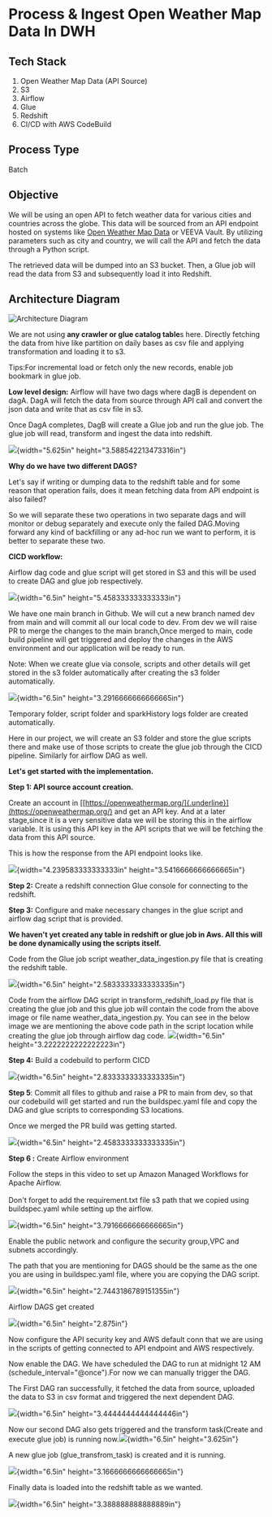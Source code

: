 # Process & Ingest Open Weather Map Data In DWH

## Tech Stack

1. Open Weather Map Data (API Source)
2. S3
3. Airflow
4. Glue
5. Redshift
6. CI/CD with AWS CodeBuild

## Process Type

Batch

## Objective

We will be using an open API to fetch weather data for various cities and countries across the globe. This data will be sourced from an API endpoint hosted on systems like [Open Weather Map Data](https://openweathermap.org/) or VEEVA Vault. By utilizing parameters such as city and country, we will call the API and fetch the data through a Python script.

The retrieved data will be dumped into an S3 bucket. Then, a Glue job will read the data from S3 and subsequently load it into Redshift.

## Architecture Diagram

![Architecture Diagram](images/image11.png)


We are not using **any crawler or glue catalog table**s here. Directly
fetching the data from hive like partition on daily bases as csv file
and applying transformation and loading it to s3.

Tips:For incremental load or fetch only the new records, enable job bookmark
in glue job.

**Low level design:**
Airflow will have two dags where dagB is dependent on dagA. DagA will
fetch the data from source through API call and convert the json data
and write that as csv file in s3.

Once DagA completes, DagB will create a Glue job and run the glue job.
The glue job will read, transform and ingest the data into redshift.

![](images/image9.png){width="5.625in" height="3.588542213473316in"}

**Why do we have two different DAGS?**

Let\'s say if writing or dumping data to the redshift table and for some
reason that operation fails, does it mean fetching data from API
endpoint is also failed?

So we will separate these two operations in two separate dags and will
monitor or debug separately and execute only the failed DAG.Moving
forward any kind of backfilling or any ad-hoc run we want to perform, it
is better to separate these two.

**CICD workflow:**

Airflow dag code and glue script will get stored in S3 and this will be
used to create DAG and glue job respectively.

![](images/image4.png){width="6.5in" height="5.458333333333333in"}

We have one main branch in Github. We will cut a new branch named dev
from main and will commit all our local code to dev. From dev we will
raise PR to merge the changes to the main branch,Once merged to main,
code build pipeline will get triggered and deploy the changes in the AWS
environment and our application will be ready to run.

Note: When we create glue via console, scripts and other details will
get stored in the s3 folder automatically after creating the s3 folder
automatically.

![](images/image16.png){width="6.5in" height="3.2916666666666665in"}

Temporary folder, script folder and sparkHistory logs folder are created
automatically.

Here in our project, we will create an S3 folder and store the glue
scripts there and make use of those scripts to create the glue job
through the CICD pipeline. Similarly for airflow DAG as well.

**Let\'s get started with the implementation.**

**Step 1: API source account creation.**

Create an account in
[[https://openweathermap.org/]{.underline}](https://openweathermap.org/)
and get an API key. And at a later stage,since it is a very sensitive
data we will be storing this in the airflow variable. It is using this
API key in the API scripts that we will be fetching the data from this
API source.

This is how the response from the API endpoint looks like.

![](images/image5.png){width="4.239583333333333in"
height="3.5416666666666665in"}

**Step 2:** Create a redshift connection Glue console for connecting to
the redshift.

**Step 3:** Configure and make necessary changes in the glue script and
airflow dag script that is provided.

**We haven\'t yet created any table in redshift or glue job in Aws. All
this will be done dynamically using the scripts itself.**

Code from the Glue job script weather_data_ingestion.py file that is
creating the redshift table.

![](images/image2.png){width="6.5in" height="2.5833333333333335in"}

Code from the airflow DAG script in transform_redshift_load.py file that
is creating the glue job and this glue job will contain the code from
the above image or file name weather_data_ingestion.py. You can see in
the below image we are mentioning the above code path in the script
location while creating the glue job through airflow dag code.
![](images/image10.png){width="6.5in" height="3.2222222222222223in"}

**Step 4:** Build a codebuild to perform CICD

![](images/image3.png){width="6.5in" height="2.8333333333333335in"}

**Step 5**: Commit all files to github and raise a PR to main from dev,
so that our codebuild will get started and run the buildspec.yaml file
and copy the DAG and glue scripts to corresponding S3 locations.

Once we merged the PR build was getting started.

![](images/image12.png){width="6.5in" height="2.4583333333333335in"}

**Step 6 :** Create Airflow environment

Follow the steps in this video to set up Amazon Managed Workflows for
Apache Airflow.\
\
Don\'t forget to add the requirement.txt file s3 path that we copied
using buildspec.yaml while setting up the airflow.

![](images/image1.png){width="6.5in" height="3.7916666666666665in"}

Enable the public network and configure the security group,VPC and
subnets accordingly.

The path that you are mentioning for DAGS should be the same as the one
you are using in buildspec.yaml file, where you are copying the DAG
script.

![](images/image8.png){width="6.5in" height="2.7443186789151355in"}

Airflow DAGS get created

![](images/image7.png){width="6.5in" height="2.875in"}

Now configure the API security key and AWS default conn that we are
using in the scripts of getting connected to API endpoint and AWS
respectively.

Now enable the DAG. We have scheduled the DAG to run at midnight 12 AM
(schedule_interval=\"@once\").For now we can manually trigger the DAG.

The First DAG ran successfully, it fetched the data from source,
uploaded the data to S3 in csv format and triggered the next dependent
DAG.

![](images/image15.png){width="6.5in" height="3.4444444444444446in"}

Now our second DAG also gets triggered and the transform task(Create and
execute glue job) is running now.![](images/image13.png){width="6.5in"
height="3.625in"}

A new glue job (glue_transfrom_task) is created and it is running.

![](images/image14.png){width="6.5in" height="3.1666666666666665in"}

Finally data is loaded into the redshift table as we wanted.

![](images/image6.png){width="6.5in" height="3.388888888888889in"}
